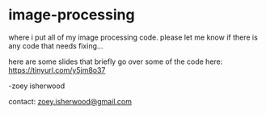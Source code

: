 # image-processing

where i put all of my image processing code. please let me know if there is any code that needs fixing...

here are some slides that briefly go over some of the code here: https://tinyurl.com/y5jm8o37

-zoey isherwood

contact: zoey.isherwood@gmail.com
